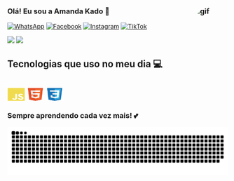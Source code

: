
### Olá! Eu sou a Amanda Kado 👋<img align="right" alt="gif" height="80" width="80" style="border-radius:50%;" src="https://media.giphy.com/media/nFLW7PNGgN3lI68rdv/giphy.gif">

[![WhatsApp](https://img.shields.io/badge/WhatsApp-25D366?style=for-the-badge&logo=whatsapp&logoColor=white)](https://wa.me/47984186031?text=Oi%20Amanda%2C%20tudo%20bem%3F%20)
[![Facebook](https://img.shields.io/badge/Facebook-1877F2?style=for-the-badge&logo=facebook&logoColor=white)](https://www.facebook.com/AmandaMayumiKado/)
[![Instagram](https://img.shields.io/badge/Instagram-E4405F?style=for-the-badge&logo=instagram&logoColor=white)](https://www.instagram.com/a.m.kado/)
[![TikTok](https://img.shields.io/badge/TikTok-000000?style=for-the-badge&logo=tiktok&logoColor=white)](https://www.tiktok.com/@mayumikado)



<img height="180em" src="https://github-readme-stats.vercel.app/api?username=AmandaKado&show_icons=true&theme=cobalt"> <img height="180em" src="https://github-readme-stats.vercel.app/api/top-langs/?username=AmandaKado&layout=compact&langs_count=16&theme=cobalt">

## Tecnologias que uso no meu dia 💻

<div style="display: inline_block"><br>
  <img align="center" alt="Js" height="30" width="40" src="https://raw.githubusercontent.com/devicons/devicon/master/icons/javascript/javascript-plain.svg">
  <img align="center" alt="HTML" height="30" width="40" src="https://raw.githubusercontent.com/devicons/devicon/master/icons/html5/html5-original.svg">
  <img align="center" alt="CSS" height="30" width="40" src="https://raw.githubusercontent.com/devicons/devicon/master/icons/css3/css3-original.svg">
</div>

### Sempre aprendendo cada vez mais! 💕 

<img alt="snake eating my contributions" src="https://raw.githubusercontent.com/salesp07/salesp07/output/github-contribution-grid-snake-dark.svg" />
